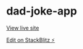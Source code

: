 # dad-joke-app

[View live site](https://dad-joke-app.stackblitz.io)

[Edit on StackBlitz ⚡️](https://stackblitz.com/edit/dad-joke-app)
